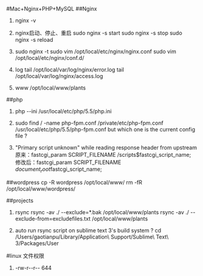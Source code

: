 #Mac+Nginx+PHP+MySQL
##Nginx
1. nginx -v 

2. nginx启动、停止、重启
sudo nginx -s start
sudo nginx -s stop
sudo nginx -s reload

3. sudo nginx -t 
sudo vim /opt/local/etc/nginx/nginx.conf
sudo vim /opt/local/etc/nginx/conf.d/

4. log
tail /opt/local/var/log/nginx/error.log
tail /opt/local/var/log/nginx/access.log

5. www
/opt/local/www/plants

##php
1.	php --ini
/usr/local/etc/php/5.5/php.ini

2.	sudo find / -name php-fpm.conf
/private/etc/php-fpm.conf
/usr/local/etc/php/5.5/php-fpm.conf
but which one is the current config file ?

3. "Primary script unknown" while reading response header from upstream
原来：fastcgi_param  SCRIPT_FILENAME  /scripts$fastcgi_script_name;
修改后：fastcgi_param SCRIPT_FILENAME $document_root$fastcgi_script_name;


##wordpress
cp -R wordpress  /opt/local/www/
rm -fR /opt/local/www/wordpress/


##projects
1. rsync
rsync -av ./  --exclude=*.bak /opt/local/www/plants
rsync -av ./  --exclude-from=excludefiles.txt   /opt/local/www/plants

2. auto run rsync script on sublime text 3's build system ?
cd /Users/gaotianpu/Library/Application\ Support/Sublime\ Text\ 3/Packages/User

#linux 文件权限
1. -rw-r--r--  644





